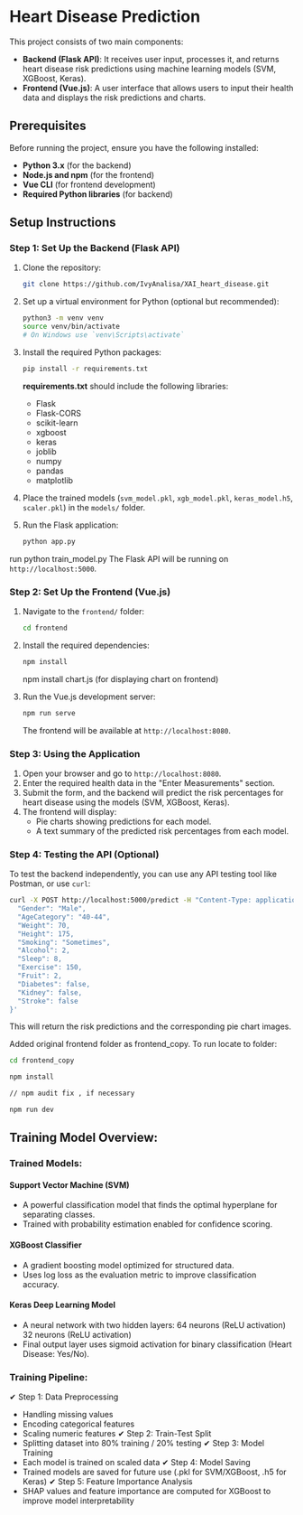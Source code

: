 # Heart Disease Prediction 

This project consists of two main components:
- **Backend (Flask API)**: It receives user input, processes it, and returns heart disease risk predictions using machine learning models (SVM, XGBoost, Keras).
- **Frontend (Vue.js)**: A user interface that allows users to input their health data and displays the risk predictions and charts.

## Prerequisites

Before running the project, ensure you have the following installed:

- **Python 3.x** (for the backend)
- **Node.js and npm** (for the frontend)
- **Vue CLI** (for frontend development)
- **Required Python libraries** (for backend)

## Setup Instructions

### Step 1: Set Up the Backend (Flask API)

1. Clone the repository:

   ```bash
   git clone https://github.com/IvyAnalisa/XAI_heart_disease.git
   

2. Set up a virtual environment for Python (optional but recommended):

   ```bash
   python3 -m venv venv
   source venv/bin/activate
   # On Windows use `venv\Scripts\activate`
   ```

3. Install the required Python packages:

   ```bash
   pip install -r requirements.txt
   ```

   **requirements.txt** should include the following libraries:
   - Flask
   - Flask-CORS
   - scikit-learn
   - xgboost
   - keras
   - joblib
   - numpy
   - pandas
   - matplotlib

4. Place the trained models (`svm_model.pkl`, `xgb_model.pkl`, `keras_model.h5`, `scaler.pkl`) in the `models/` folder.
   
6. Run the Flask application:

   ```bash
   python app.py
   ```
run python train_model.py
   The Flask API will be running on `http://localhost:5000`.

### Step 2: Set Up the Frontend (Vue.js)

1. Navigate to the `frontend/` folder:

   ```bash
   cd frontend
   ```

2. Install the required dependencies:

   ```bash
   npm install
   ```
   npm install chart.js (for displaying chart on frontend)

3. Run the Vue.js development server:

   ```bash
   npm run serve
   ```

   The frontend will be available at `http://localhost:8080`.

### Step 3: Using the Application

1. Open your browser and go to `http://localhost:8080`.
2. Enter the required health data in the "Enter Measurements" section.
3. Submit the form, and the backend will predict the risk percentages for heart disease using the models (SVM, XGBoost, Keras).
4. The frontend will display:
   - Pie charts showing predictions for each model.
   - A text summary of the predicted risk percentages from each model.

### Step 4: Testing the API (Optional)

To test the backend independently, you can use any API testing tool like Postman, or use `curl`:

```bash
curl -X POST http://localhost:5000/predict -H "Content-Type: application/json" -d '{
  "Gender": "Male",
  "AgeCategory": "40-44",
  "Weight": 70,
  "Height": 175,
  "Smoking": "Sometimes",
  "Alcohol": 2,
  "Sleep": 8,
  "Exercise": 150,
  "Fruit": 2,
  "Diabetes": false,
  "Kidney": false,
  "Stroke": false
}'
```

This will return the risk predictions and the corresponding pie chart images.

Added original frontend folder as frontend_copy. To run locate to folder:
```bash
cd frontend_copy

npm install

// npm audit fix , if necessary

npm run dev
```
## Training Model Overview:
### Trained Models:
#### Support Vector Machine (SVM)
- A powerful classification model that finds the optimal hyperplane for separating classes.
- Trained with probability estimation enabled for confidence scoring.
#### XGBoost Classifier
- A gradient boosting model optimized for structured data.
- Uses log loss as the evaluation metric to improve classification accuracy.
#### Keras Deep Learning Model
- A neural network with two hidden layers:
   64 neurons (ReLU activation)
   32 neurons (ReLU activation)
- Final output layer uses sigmoid activation for binary classification (Heart Disease: Yes/No).
### Training Pipeline:
✔ Step 1: Data Preprocessing
- Handling missing values
- Encoding categorical features
- Scaling numeric features
✔ Step 2: Train-Test Split
- Splitting dataset into 80% training / 20% testing
✔ Step 3: Model Training
- Each model is trained on scaled data
✔ Step 4: Model Saving
- Trained models are saved for future use (.pkl for SVM/XGBoost, .h5 for Keras)
✔ Step 5: Feature Importance Analysis
- SHAP values and feature importance are computed for XGBoost to improve model interpretability
